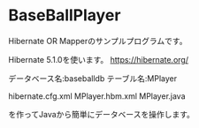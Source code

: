 # BaseBallPlayer
Hibernate OR Mapperのサンプルプログラムです。

Hibernate 5.1.0を使います。
https://hibernate.org/

データベース名:baseballdb
テーブル名:MPlayer

hibernate.cfg.xml
MPlayer.hbm.xml
MPlayer.java

を作ってJavaから簡単にデータベースを操作します。



